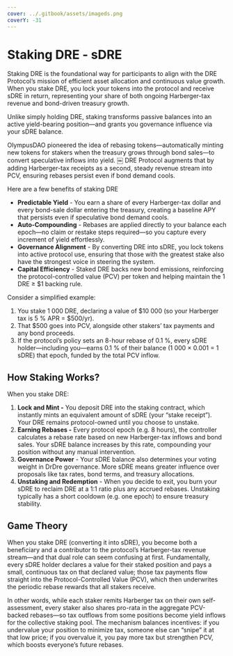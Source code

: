 ```yaml
---
cover: ../.gitbook/assets/imageds.png
coverY: -31
---
```


# Staking DRE - sDRE

Staking DRE is the foundational way for participants to align with the DRE Protocol’s mission of efficient asset allocation and continuous value growth. When you stake DRE, you lock your tokens into the protocol and receive sDRE in return, representing your share of both ongoing Harberger-tax revenue and bond-driven treasury growth.

Unlike simply holding DRE, staking transforms passive balances into an active yield-bearing position—and grants you governance influence via your sDRE balance.

OlympusDAO pioneered the idea of rebasing tokens—automatically minting new tokens for stakers when the treasury grows through bond sales—to convert speculative inflows into yield. ￼ DRE Protocol augments that by adding Harberger-tax receipts as a second, steady revenue stream into PCV, ensuring rebases persist even if bond demand cools.

Here are a few benefits of staking DRE

* **Predictable Yield** - You earn a share of every Harberger-tax dollar and every bond-sale dollar entering the treasury, creating a baseline APY that persists even if speculative bond demand cools.
* **Auto-Compounding** - Rebases are applied directly to your balance each epoch—no claim or restake steps required—so you capture every increment of yield effortlessly.
* **Governance Alignment** - By converting DRE into sDRE, you lock tokens into active protocol use, ensuring that those with the greatest stake also have the strongest voice in steering the system.
* **Capital Efficiency** - Staked DRE backs new bond emissions, reinforcing the protocol-controlled value (PCV) per token and helping maintain the 1 DRE ≥ $1 backing rule.

Consider a simplified example:

1. You stake 1 000 DRE, declaring a value of $10 000 (so your Harberger tax is 5 % APR = $500/yr).  &#x20;
2. That $500 goes into PCV, alongside other stakers’ tax payments and any bond proceeds.  &#x20;
3. If the protocol’s policy sets an 8-hour rebase of 0.1 %, every sDRE holder—including you—earns 0.1 % of their balance (1 000 × 0.001 = 1 sDRE) that epoch, funded by the total PCV inflow. &#x20;

## How Staking Works?

When you stake DRE:

1. **Lock and Mint -** You deposit DRE into the staking contract, which instantly mints an equivalent amount of sDRE (your “stake receipt”). Your DRE remains protocol-owned until you choose to unstake.
2. **Earning Rebases -** Every protocol epoch (e.g. 8 hours), the controller calculates a rebase rate based on new Harberger-tax inflows and bond sales. Your sDRE balance increases by this rate, compounding your position without any manual intervention.
3. **Governance Power** - Your sDRE balance also determines your voting weight in DrDre governance. More sDRE means greater influence over proposals like tax rates, bond terms, and treasury allocations.
4. **Unstaking and Redemption** - When you decide to exit, you burn your sDRE to reclaim DRE at a 1:1 ratio plus any accrued rebases. Unstaking typically has a short cooldown (e.g. one epoch) to ensure treasury stability.

## Game Theory&#x20;

When you stake DRE (converting it into sDRE), you become both a beneficiary and a contributor to the protocol’s Harberger-tax revenue stream—and that dual role can seem confusing at first. Fundamentally, every sDRE holder declares a value for their staked position and pays a small, continuous tax on that declared value; those tax payments flow straight into the Protocol-Controlled Value (PCV), which then underwrites the periodic rebase rewards that all stakers receive.

In other words, while each staker remits Harberger tax on their own self-assessment, every staker also shares pro-rata in the aggregate PCV-backed rebases—so tax outflows from some positions become yield inflows for the collective staking pool. The mechanism balances incentives: if you undervalue your position to minimize tax, someone else can “snipe” it at that low price; if you overvalue it, you pay more tax but strengthen PCV, which boosts everyone’s future rebases.
